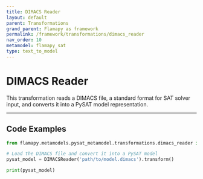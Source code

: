 ```yaml
---
title: DIMACS Reader
layout: default
parent: Transformations
grand_parent: Flamapy as framework
permalink: /framework/transformations/dimacs_reader
nav_order: 10
metamodel: flamapy_sat
type: text_to_model
---
```


# DIMACS Reader

This transformation reads a DIMACS file, a standard format for SAT solver input, and converts it into a PySAT model representation.

---
## Code Examples

```python
from flamapy.metamodels.pysat_metamodel.transformations.dimacs_reader import DIMACSReader

# Load the DIMACS file and convert it into a PySAT model
pysat_model = DIMACSReader('path/to/model.dimacs').transform()

print(pysat_model)
```
